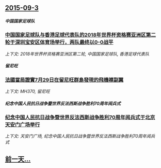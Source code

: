 ## [2015-09-3](/news/2015/09/3/index.md)

##### 中国国家足球队
### [中国国家足球队与香港足球代表队的2018年世界杯资格赛亚洲区第二轮于深圳宝安区体育场举行，两队最终以0-0战平 ](/news/2015/09/3/中国国家足球队与香港足球代表队的2018年世界杯资格赛亚洲区第二轮于深圳宝安区体育场举行-两队最终以0-0战平.md)
_上下文: 2018年世界杯资格赛亚洲区第二轮, 中国国家足球队, 香港足球代表队_

##### 留尼旺
### [法國當局證實7月29日在留尼旺群島發現的飛機襟副翼](/news/2015/09/3/法國當局證實7月29日在留尼旺群島發現的飛機襟副翼.md)
_上下文: MH370, 留尼旺_

##### 纪念中国人民抗日战争暨世界反法西斯战争胜利70周年阅兵式
### [纪念中国人民抗日战争暨世界反法西斯战争胜利70周年阅兵式于北京天安门广场举行 ](/news/2015/09/3/纪念中国人民抗日战争暨世界反法西斯战争胜利70周年阅兵式于北京天安门广场举行.md)
_上下文: 天安门广场, 纪念中国人民抗日战争暨世界反法西斯战争胜利70周年阅兵式_

## [前一天...](/news/2015/09/2/index.md)


